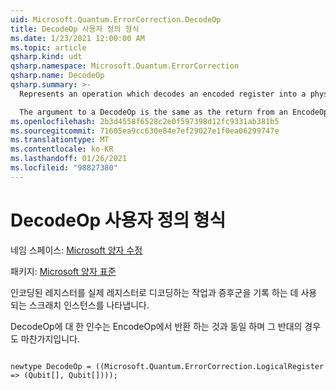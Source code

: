 ```yaml
---
uid: Microsoft.Quantum.ErrorCorrection.DecodeOp
title: DecodeOp 사용자 정의 형식
ms.date: 1/23/2021 12:00:00 AM
ms.topic: article
qsharp.kind: udt
qsharp.namespace: Microsoft.Quantum.ErrorCorrection
qsharp.name: DecodeOp
qsharp.summary: >-
  Represents an operation which decodes an encoded register into a physical register and the scratch qubits used to record a syndrome.

  The argument to a DecodeOp is the same as the return from an EncodeOp, and vice versa.
ms.openlocfilehash: 2b3d4558f6528c2e0f597398d12fc9331ab381b5
ms.sourcegitcommit: 71605ea9cc630e84e7ef29027e1f0ea06299747e
ms.translationtype: MT
ms.contentlocale: ko-KR
ms.lasthandoff: 01/26/2021
ms.locfileid: "98827380"
---
```

# <a name="decodeop-user-defined-type"></a>DecodeOp 사용자 정의 형식

네임 스페이스: [Microsoft 양자 수정](xref:Microsoft.Quantum.ErrorCorrection)

패키지: [Microsoft 양자 표준](https://nuget.org/packages/Microsoft.Quantum.Standard)


인코딩된 레지스터를 실제 레지스터로 디코딩하는 작업과 증후군을 기록 하는 데 사용 되는 스크래치 인스턴스를 나타냅니다.

DecodeOp에 대 한 인수는 EncodeOp에서 반환 하는 것과 동일 하며 그 반대의 경우도 마찬가지입니다.

```qsharp

newtype DecodeOp = ((Microsoft.Quantum.ErrorCorrection.LogicalRegister => (Qubit[], Qubit[])));
```

